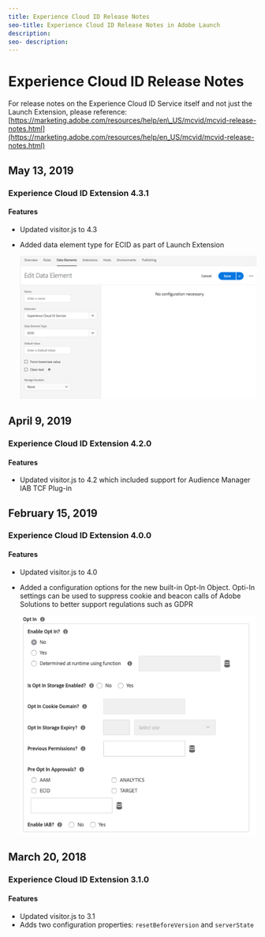 ```yaml
---
title: Experience Cloud ID Release Notes
seo-title: Experience Cloud ID Release Notes in Adobe Launch
description: 
seo- description: 
---
```


# Experience Cloud ID Release Notes

For release notes on the Experience Cloud ID Service itself and not just the Launch Extension, please reference: [https://marketing.adobe.com/resources/help/en\_US/mcvid/mcvid-release-notes.html](https://marketing.adobe.com/resources/help/en_US/mcvid/mcvid-release-notes.html)

## May 13, 2019

### Experience Cloud ID Extension 4.3.1

#### **Features**

* Updated visitor.js to 4.3
* Added data element type for ECID as part of Launch Extension

  ![](/help/assets/ecid-data-element.png)

## April 9, 2019

### Experience Cloud ID Extension 4.2.0

#### **Features**

* Updated visitor.js to 4.2 which included support for Audience Manager IAB TCF Plug-in

## February 15, 2019

### Experience Cloud ID Extension 4.0.0

#### **Features**

* Updated visitor.js to 4.0
* Added a configuration options for the new built-in Opt-In Object. Opti-In settings can be used to suppress cookie and beacon calls of Adobe Solutions to better support regulations such as GDPR

  ![](/help/assets/ext-mcid-opt-in.png)

## March 20, 2018

### Experience Cloud ID Extension 3.1.0

#### **Features**

* Updated visitor.js to 3.1
* Adds two configuration properties: `resetBeforeVersion` and `serverState`

